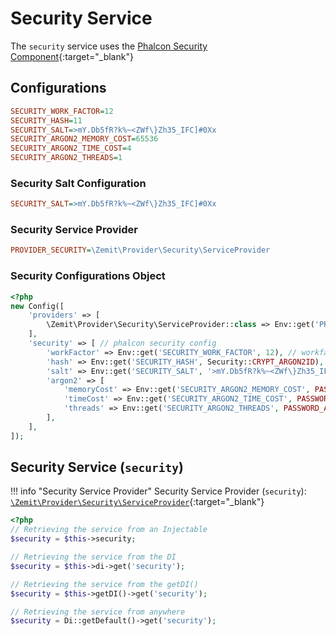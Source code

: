 # Security Service

The `security` service uses the [Phalcon Security Component](https://docs.phalcon.io/latest/encryption-security/){:target="_blank"}

## Configurations

```ini
SECURITY_WORK_FACTOR=12
SECURITY_HASH=11
SECURITY_SALT=>mY.Db5fR?k%~<ZWf\}Zh35_IFC]#0Xx
SECURITY_ARGON2_MEMORY_COST=65536
SECURITY_ARGON2_TIME_COST=4
SECURITY_ARGON2_THREADS=1
```

### Security Salt Configuration

```ini
SECURITY_SALT=>mY.Db5fR?k%~<ZWf\}Zh35_IFC]#0Xx
```

### Security Service Provider

```ini
PROVIDER_SECURITY=\Zemit\Provider\Security\ServiceProvider
```

### Security Configurations Object

```php
<?php
new Config([
    'providers' => [
        \Zemit\Provider\Security\ServiceProvider::class => Env::get('PROVIDER_SECURITY', \Zemit\Provider\Security\ServiceProvider::class),
    ],
    'security' => [ // phalcon security config
        'workFactor' => Env::get('SECURITY_WORK_FACTOR', 12), // workfactor for the phalcon security service
        'hash' => Env::get('SECURITY_HASH', Security::CRYPT_ARGON2ID), // set default hash to sha512
        'salt' => Env::get('SECURITY_SALT', '>mY.Db5fR?k%~<ZWf\}Zh35_IFC]#0Xx'), // salt for the phalcon security service
        'argon2' => [
            'memoryCost' => Env::get('SECURITY_ARGON2_MEMORY_COST', PASSWORD_ARGON2_DEFAULT_MEMORY_COST),
            'timeCost' => Env::get('SECURITY_ARGON2_TIME_COST', PASSWORD_ARGON2_DEFAULT_TIME_COST),
            'threads' => Env::get('SECURITY_ARGON2_THREADS', PASSWORD_ARGON2_DEFAULT_THREADS),
        ],
    ],
]);
```

## Security Service (`security`)

!!! info "Security Service Provider"
    Security Service Provider (`security`):
    [`\Zemit\Provider\Security\ServiceProvider`](https://github.com/zemit-cms/core/blob/master/src/Provider/Security/ServiceProvider.php){:target="_blank"}

```php
<?php
// Retrieving the service from an Injectable
$security = $this->security;

// Retrieving the service from the DI
$security = $this->di->get('security');

// Retrieving the service from the getDI()
$security = $this->getDI()->get('security');

// Retrieving the service from anywhere
$security = Di::getDefault()->get('security');
```

